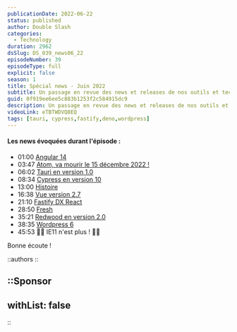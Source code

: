 ```yaml
---
publicationDate: 2022-06-22
status: published
author: Double Slash
categories:
  - Technology
duration: 2962
dsSlug: DS_039_news06_22
episodeNumber: 39
episodeType: full
explicit: false
season: 1
title: Spécial news - Juin 2022
subtitle: Un passage en revue des news et releases de nos outils et technologies de développement web des dernières semaines
guid: 0f919ee6ee5c883b1253f2c584915dc9
description: Un passage en revue des news et releases de nos outils et technologies de développement web des dernières semaines
videoLink: eTBTWDVQ8EQ
tags: [tauri, cypress,fastify,deno,wordpress]
---
```


#### Les news évoquées durant l'épisode :

- 01:00 [Angular 14](https://blog.angular.io/angular-v14-is-now-available-391a6db736af)
- 03:47 [Atom, va mourir le 15 décembre 2022 !](https://betterprogramming.pub/atom-text-editor-is-dying-long-live-ides-3d1d35ff4e7e)
- 06:02 [Tauri en version 1.0](https://tauri.studio/)
- 08:34 [Cypress en version 10](https://www.cypress.io/blog/2022/06/01/cypress-10-release/)
- 13:00 [Histoire](https://histoire.dev/guide/index.html)
- 16:38 [Vue version 2.7](https://blog.vuejs.org/posts/vue-2-7-beta.html)
- 21:10 [Fastify DX React](https://github.com/fastify/fastify-dx/blob/main/packages/fastify-dx-react/README.md)
- 28:50 [Fresh](https://fresh.deno.dev/)
- 35:21 [Redwood en version 2.0](https://tom.preston-werner.com/2022/05/23/major-version-numbers-are-not-sacred.html)
- 38:35 [Wordpress 6](https://fr.wordpress.org/2022/05/04/guide-des-changements-techniques-de-wordpress-6-0/)
- 45:53 🎉🎉 IE11 n'est plus ! 🎉🎉

Bonne écoute !

::authors
::

::Sponsor
---
withList: false
---
::

